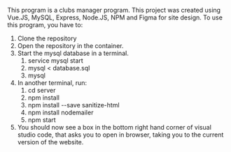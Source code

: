 This program is a clubs manager program. This project was created using Vue.JS, MySQL, Express, Node.JS, NPM and Figma for site design. To use this program, you have to:

1. Clone the repository
2. Open the repository in the container.
3. Start the mysql database in a terminal.
    1. service mysql start
    2. mysql < database.sql
    3. mysql
4. In another terminal, run:
    1. cd server
    2. npm install
    3. npm install --save sanitize-html
    4. npm install nodemailer
    5. npm start
5. You should now see a box in the bottom right hand corner of visual studio code, that asks you to open in browser, taking you to the current version of the website.
